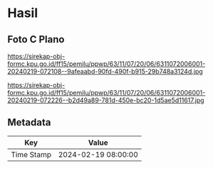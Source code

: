 # Hasil

## Foto C Plano

https://sirekap-obj-formc.kpu.go.id/ff15/pemilu/ppwp/63/11/07/20/06/6311072006001-20240219-072108--9afeaabd-90fd-490f-b915-29b748a3124d.jpg

https://sirekap-obj-formc.kpu.go.id/ff15/pemilu/ppwp/63/11/07/20/06/6311072006001-20240219-072226--b2d49a89-781d-450e-bc20-1d5ae5d11617.jpg


## Metadata

| Key        | Value               |
| ---------- | ------------------- |
| Time Stamp | 2024-02-19 08:00:00 |



